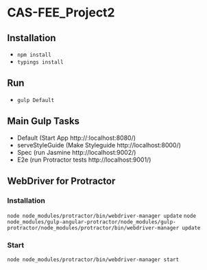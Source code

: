 # CAS-FEE_Project2

## Installation

* `npm install`
* `typings install`

## Run

* `gulp Default`

## Main Gulp Tasks
 * Default (Start App http://:localhost:8080/)
 * serveStyleGuide (Make Styleguide http://localhost:8000/)
 * Spec (run Jasmine http://localhost:9002/)
 * E2e (run Protractor tests http://localhost:9001/)

## WebDriver for Protractor
### Installation
`node node_modules/protractor/bin/webdriver-manager update`
`node node_modules/gulp-angular-protractor/node_modules/gulp-protractor/node_modules/protractor/bin/webdriver-manager update`

### Start
`node node_modules/protractor/bin/webdriver-manager start`
